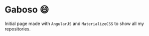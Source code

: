 # Gaboso :smile:

Initial page made with `AngularJS` and `MaterializeCSS` to show all my repositories.

